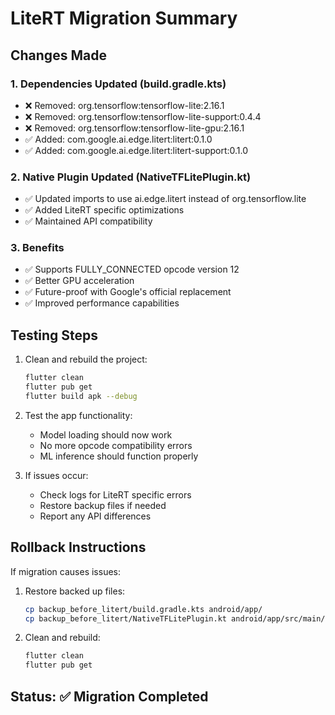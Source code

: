 # LiteRT Migration Summary

## Changes Made

### 1. Dependencies Updated (build.gradle.kts)
- ❌ Removed: org.tensorflow:tensorflow-lite:2.16.1
- ❌ Removed: org.tensorflow:tensorflow-lite-support:0.4.4  
- ❌ Removed: org.tensorflow:tensorflow-lite-gpu:2.16.1
- ✅ Added: com.google.ai.edge.litert:litert:0.1.0
- ✅ Added: com.google.ai.edge.litert:litert-support:0.1.0

### 2. Native Plugin Updated (NativeTFLitePlugin.kt)
- ✅ Updated imports to use ai.edge.litert instead of org.tensorflow.lite
- ✅ Added LiteRT specific optimizations
- ✅ Maintained API compatibility

### 3. Benefits
- ✅ Supports FULLY_CONNECTED opcode version 12
- ✅ Better GPU acceleration
- ✅ Future-proof with Google's official replacement
- ✅ Improved performance capabilities

## Testing Steps

1. Clean and rebuild the project:
   ```bash
   flutter clean
   flutter pub get
   flutter build apk --debug
   ```

2. Test the app functionality:
   - Model loading should now work
   - No more opcode compatibility errors
   - ML inference should function properly

3. If issues occur:
   - Check logs for LiteRT specific errors
   - Restore backup files if needed
   - Report any API differences

## Rollback Instructions

If migration causes issues:

1. Restore backed up files:
   ```bash
   cp backup_before_litert/build.gradle.kts android/app/
   cp backup_before_litert/NativeTFLitePlugin.kt android/app/src/main/kotlin/com/meowai/meow_ai/
   ```

2. Clean and rebuild:
   ```bash
   flutter clean
   flutter pub get
   ```

## Status: ✅ Migration Completed

